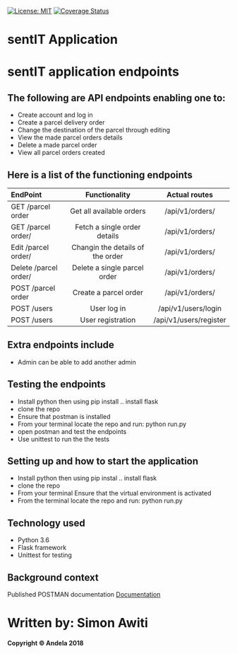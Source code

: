 [![License: MIT](https://img.shields.io/badge/License-MIT-yellow.svg)](https://opensource.org/licenses/MIT)
[![Coverage Status](https://coveralls.io/repos/github/SimonAwiti/sentIT-endpoints/badge.svg?branch=ch-failing-tests-161734725)](https://coveralls.io/github/SimonAwiti/sentIT-endpoints?branch=ch-failing-tests-161734725)
# sentIT Application
# sentIT application endpoints

## The following are API endpoints enabling one to: 
* Create account and log in
* Create a parcel delivery order
* Change the destination of the parcel through editing 
* View the made parcel orders details 
* Delete a made parcel order 
* View all parcel orders created
## Here is a list of the functioning endpoints

| EndPoint                      | Functionality                    |  Actual routes                |
| :---                          |     :---:                        |    :---:                      |
| GET /parcel order             | Get all available orders         |  /api/v1/orders/              |
| GET /parcel order/<orderId>   | Fetch a single order details     |  /api/v1/orders/<orderid>     |
| Edit /parcel order/<orderId>  | Changin the details of the order |  /api/v1/orders/<orderid>     |
| Delete /parcel order/<orderId>| Delete a single parcel order     |  /api/v1/orders/<orderid>     |
| POST /parcel order            | Create a parcel order            |  /api/v1/orders/              |
| POST /users                   | User log in                      |  /api/v1/users/login          |
| POST /users                   | User registration                |  /api/v1/users/register       |

  
## Extra endpoints include 
* Admin can be able to add another admin

## Testing the endpoints

* Install python then using pip install .. install flask
* clone the repo
* Ensure that postman is installed
* From your terminal locate the repo and run: python run.py
* open postman and test the endpoints
* Use unittest to run the the tests

## Setting up and how to start the application

* Install python then using pip instal .. install flask
* clone the repo
* From your terminal Ensure that the virtual environment is activated
* From the terminal locate the repo and run: python run.py

## Technology used

* Python 3.6
* Flask framework
* Unittest for testing

## Background context 

Published POSTMAN documentation
[Documentation](https://documenter.getpostman.com/view/5353857/RWgtTwtr#intro)

# Written by: Simon Awiti
#### Copyright © Andela 2018 

